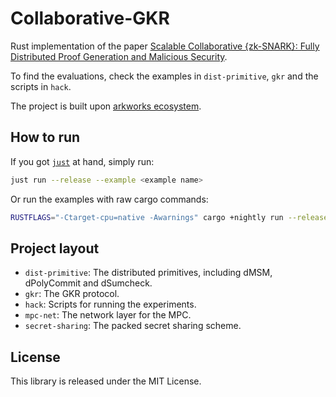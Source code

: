 # Collaborative-GKR

Rust implementation of the paper [Scalable Collaborative {zk-SNARK}: Fully Distributed Proof Generation and Malicious Security](https://eprint.iacr.org/2024/143).

To find the evaluations, check the examples in `dist-primitive`, `gkr` and the scripts in `hack`. 

The project is built upon [arkworks ecosystem](https://github.com/arkworks-rs).

## How to run

If you got [`just`](https://github.com/casey/just) at hand, simply run:

```bash
just run --release --example <example name>
```

Or run the examples with raw cargo commands:
```bash
RUSTFLAGS="-Ctarget-cpu=native -Awarnings" cargo +nightly run --release --example <example name>
```

## Project layout

- `dist-primitive`: The distributed primitives, including dMSM, dPolyCommit and dSumcheck.
- `gkr`: The GKR protocol. 
- `hack`: Scripts for running the experiments.
- `mpc-net`: The network layer for the MPC.
- `secret-sharing`: The packed secret sharing scheme.

## License

This library is released under the MIT License.
